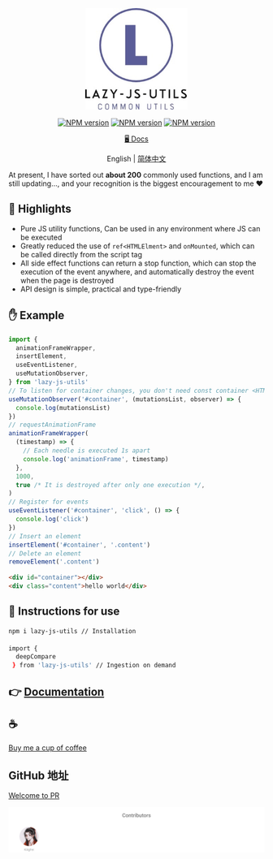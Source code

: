 <p align="center">
<img height="200" src="./assets/kv.png" alt="lazy-js-utils">
</p>
<p align="center"><a href="https://www.npmjs.com/package/lazy-js-utils"><img src="https://img.shields.io/npm/v/lazy-js-utils?color=3fb883&amp;label=" alt="NPM version"></a>
<a href="https://www.npmjs.com/package/lazy-js-utils"><img src="https://img.shields.io/npm/dm/lazy-js-utils?style=social" alt="NPM version"></a>
<a href="https://github.com/Simon-He95/lazy-js-utils"><img src="https://img.shields.io/github/stars/Simon-He95/lazy-js-utils?style=social" alt="NPM version"></a>
</p>
<p align="center"><a href="https://lazy-js-utils-docs.netlify.app/">🖥 Docs</a></p>
<p align="center"> English | <a href="./README.md">简体中文</a></p>

At present, I have sorted out <strong>about 200</strong> commonly used functions, and I am still updating..., and your recognition is the biggest encouragement to me :hearts:

## :100: Highlights

- Pure JS utility functions, Can be used in any environment where JS can be executed
- Greatly reduced the use of `ref<HTMLElment>` and `onMounted`, which can be called directly from the script tag
- All side effect functions can return a stop function, which can stop the execution of the event anywhere, and automatically destroy the event when the page is destroyed
- API design is simple, practical and type-friendly

## &#x270B; Example

```js
import {
  animationFrameWrapper,
  insertElement,
  useEventListener,
  useMutationObserver,
} from 'lazy-js-utils'
// To listen for container changes, you don't need const container <HTMLElement>= ref
useMutationObserver('#container', (mutationsList, observer) => {
  console.log(mutationsList)
})
// requestAnimationFrame
animationFrameWrapper(
  (timestamp) => {
    // Each needle is executed 1s apart
    console.log('animationFrame', timestamp)
  },
  1000,
  true /* It is destroyed after only one execution */,
)
// Register for events
useEventListener('#container', 'click', () => {
  console.log('click')
})
// Insert an element
insertElement('#container', '.content')
// Delete an element
removeElement('.content')
```

```html
<div id="container"></div>
<div class="content">hello world</div>
```

## :book: Instructions for use

```bash
npm i lazy-js-utils // Installation

import {
  deepCompare
 } from 'lazy-js-utils' // Ingestion on demand

```

## 👉 [Documentation](http://vitepress.hejian.club/)

## :coffee:

[Buy me a cup of coffee](https://github.com/Simon-He95/sponsor)

## GitHub 地址

[Welcome to PR](https://github.com/Simon-He95/lazy-js-utils)

<p align="center">
  <a href=".github-contributors/Simon-He95_lazy-js-utils.svg">
    <img src=".github-contributors/Simon-He95_lazy-js-utils.svg" />
  </a>
</p>
